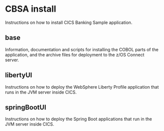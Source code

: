 # CBSA install

Instructions on how to install CICS Banking Sample application.

## base 

Information, documentation and scripts for installing the COBOL parts of the application, and the archive files for deployment to the z/OS Connect server.

## libertyUI 

Instructions on how to deploy the WebSphere Liberty Profile application that runs in the JVM server inside CICS.

## springBootUI

Instructions on how to deploy the Spring Boot applications that run in the JVM server inside CICS.